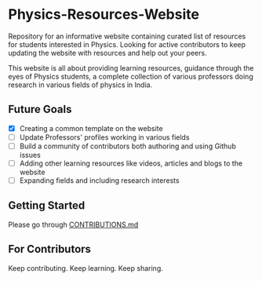 # Physics-Resources-Website

Repository for an informative website containing curated list of resources for students interested in Physics. Looking for active contributors to keep updating the website with resources and help out your peers.

This website is all about providing learning resources, guidance through the eyes of Physics students, a complete collection of various professors doing research in various fields of physics in India.

## Future Goals

- [X] Creating a common template on the website
- [ ] Update Professors' profiles working in various fields
- [ ] Build a community of contributors both authoring and using Github issues
- [ ] Adding other learning resources like videos, articles and blogs to the website
- [ ] Expanding fields and including research interests

## Getting Started
Please go through [CONTRIBUTIONS.md](CONTRIBUTIONS.md)

## For Contributors

Keep contributing. Keep learning. Keep sharing.


